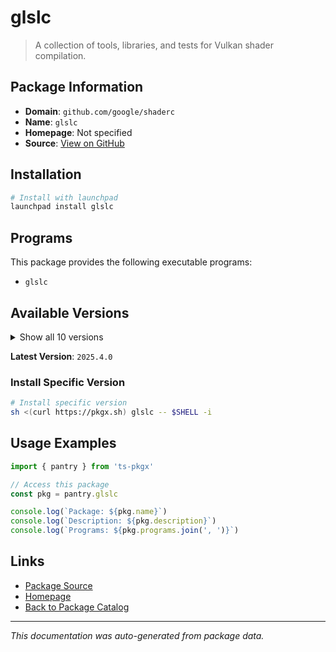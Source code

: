 # glslc

> A collection of tools, libraries, and tests for Vulkan shader compilation.

## Package Information

- **Domain**: `github.com/google/shaderc`
- **Name**: `glslc`
- **Homepage**: Not specified
- **Source**: [View on GitHub](https://github.com/pkgxdev/pantry/tree/main/projects/github.com/google/shaderc/package.yml)

## Installation

```bash
# Install with launchpad
launchpad install glslc
```

## Programs

This package provides the following executable programs:

- `glslc`

## Available Versions

<details>
<summary>Show all 10 versions</summary>

- `2025.4.0`, `2025.3.0`, `2025.2.0`, `2025.1.0`, `2024.4.0`
- `2024.3.0`, `2024.2.0`, `2024.1.0`, `2024.0.0`, `2023.8.0`

</details>

**Latest Version**: `2025.4.0`

### Install Specific Version

```bash
# Install specific version
sh <(curl https://pkgx.sh) glslc -- $SHELL -i
```

## Usage Examples

```typescript
import { pantry } from 'ts-pkgx'

// Access this package
const pkg = pantry.glslc

console.log(`Package: ${pkg.name}`)
console.log(`Description: ${pkg.description}`)
console.log(`Programs: ${pkg.programs.join(', ')}`)
```

## Links

- [Package Source](https://github.com/pkgxdev/pantry/tree/main/projects/github.com/google/shaderc/package.yml)
- [Homepage](#)
- [Back to Package Catalog](../../../package-catalog.md)

---

*This documentation was auto-generated from package data.*
